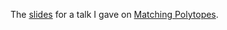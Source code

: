 The [slides](https://github.com/jakegameroff/MatchingPolytope/blob/main/reading-version.pdf) for a talk I gave on [Matching Polytopes](https://en.wikipedia.org/wiki/Matching_polytope). 
